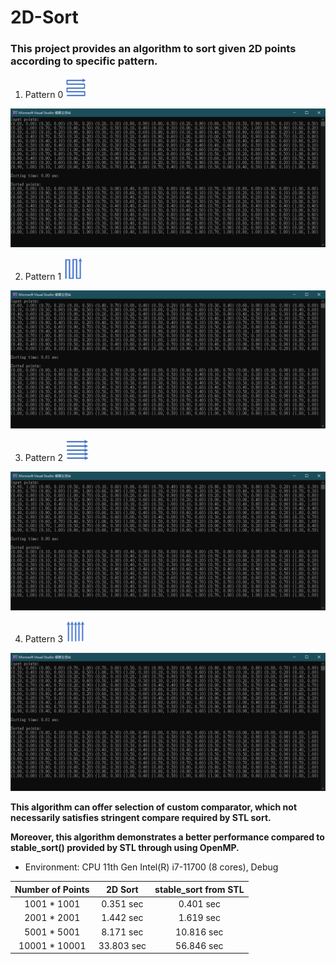 # 2D-Sort

### This project provides an algorithm to sort given 2D points according to specific pattern.

1. Pattern 0
![Image](https://github.com/Chen-Si-An/2D-Sort/blob/main/Sort_0.bmp)

![Image](https://github.com/Chen-Si-An/2D-Sort/blob/main/Result_0.bmp)

2. Pattern 1
![Image](https://github.com/Chen-Si-An/2D-Sort/blob/main/Sort_1.bmp)

![Image](https://github.com/Chen-Si-An/2D-Sort/blob/main/Result_1.bmp)

3. Pattern 2
![Image](https://github.com/Chen-Si-An/2D-Sort/blob/main/Sort_2.bmp)

![Image](https://github.com/Chen-Si-An/2D-Sort/blob/main/Result_2.bmp)

4. Pattern 3
![Image](https://github.com/Chen-Si-An/2D-Sort/blob/main/Sort_3.bmp)

![Image](https://github.com/Chen-Si-An/2D-Sort/blob/main/Result_3.bmp)

**This algorithm can offer selection of custom comparator, which not necessarily satisfies stringent compare required by STL sort.**

**Moreover, this algorithm demonstrates a better performance compared to stable_sort() provided by STL through using OpenMP.**

* Environment: CPU 11th Gen Intel(R) i7-11700 (8 cores), Debug

 Number of Points  |    2D Sort   | stable_sort from STL
:----------------: |   :-------:  | :--------------------:
   1001 * 1001     |   0.351 sec  |       0.401 sec
   2001 * 2001     |   1.442 sec  |       1.619 sec 
   5001 * 5001     |   8.171 sec  |      10.816 sec  
  10001 * 10001    |  33.803 sec  |      56.846 sec  
